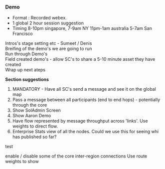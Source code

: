### Demo

* Format : Recorded webex.
* 1 global 2 hour session suggestion
* Timing 8-10pm singapore, 7-9am NY 11pm-1am australia 5-7am San Francisco

Intros's stage setting etc - Sumeet / Denis  
Breifing of the demo's we are going to run  
Run through Demo's  
Field created demo's - allow SC's to share a 5-10 minute asset they have created  
Wrap up next ateps  

__Section suggestions__  

1. MANDATORY - Have all SC's send a message and see it on the global map
2.  Pass a message between all participants (end to end hops)  - potentially through the core
3.  Show SolAdmin Screen
4.  Show Aaron Demo
5.  Have flow represented by message throughput across 'links'.  Use weights to direct flow.
6.  Enterprise Stats view of all the nodes.  Could we use this for seeing whi has published so far?

test

enable / disable some of the core inter-region connections
Use route weights to show 

